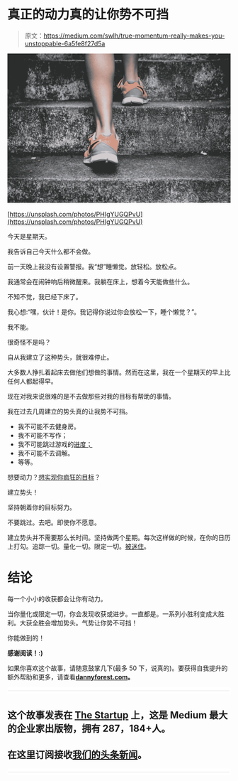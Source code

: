 # 真正的动力真的让你势不可挡

> 原文：<https://medium.com/swlh/true-momentum-really-makes-you-unstoppable-6a5fe8f27d5a>

![](img/4ff1dd16731348514b648e9e756be0fb.png)

[https://unsplash.com/photos/PHIgYUGQPvU](https://unsplash.com/photos/PHIgYUGQPvU)

今天是星期天。

我告诉自己今天什么都不会做。

前一天晚上我没有设置警报。我“想”睡懒觉。放轻松。放松点。

我通常会在闹钟响后稍微醒来。我躺在床上，想着今天能做些什么。

不知不觉，我已经下床了。

我心想:“嘿，伙计！是你。我记得你说过你会放松一下，睡个懒觉？”。

我不能。

很奇怪不是吗？

自从我建立了这种势头，就很难停止。

大多数人挣扎着起床去做他们想做的事情。然而在这里，我在一个星期天的早上比任何人都起得早。

现在对我来说很难的是不去做那些对我的目标有帮助的事情。

我在过去几周建立的势头真的让我势不可挡。

*   我不可能不去健身房。
*   我不可能不写作；
*   我不可能跳过游戏的[进度；](http://powerlevelstudios.com)
*   我不可能不去调解。
*   等等。

想要动力？[想实现你疯狂的目标](https://www.forestco.co/blog/fuel-on-crazy-goals)？

建立势头！

坚持朝着你的目标努力。

不要跳过。去吧。即使你不愿意。

建立势头并不需要那么长时间。坚持做两个星期。每次这样做的时候，在你的日历上打勾。追踪一切。量化一切。限定一切。[被迷住](https://www.forestco.co/blog/can-you-handle-the-obsession-needed-to-reach-your-most-insane-goals)。

# 结论

每一个小小的收获都会让你有动力。

当你量化或限定一切，你会发现收获或进步。一直都是。一系列小胜利变成大胜利。大获全胜会增加势头。气势让你势不可挡！

你能做到的！

**感谢阅读！:)**

如果你喜欢这个故事，请随意鼓掌几下(最多 50 下，说真的)。要获得自我提升的额外帮助和更多，请查看[**dannyforest.com**](http://dannyforest.com/)**。**

![](img/731acf26f5d44fdc58d99a6388fe935d.png)

## 这个故事发表在 [The Startup](https://medium.com/swlh) 上，这是 Medium 最大的企业家出版物，拥有 287，184+人。

## 在这里订阅接收[我们的头条新闻](http://growthsupply.com/the-startup-newsletter/)。

![](img/731acf26f5d44fdc58d99a6388fe935d.png)